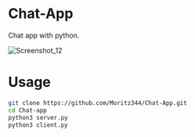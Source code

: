 # Chat-App
Chat app with python.

![Screenshot_12](https://github.com/user-attachments/assets/6fdbcd3e-11a4-47f9-b48d-66677cf9740f)

# Usage
```bash
git clone https://github.com/Moritz344/Chat-App.git
cd Chat-app
python3 server.py
python3 client.py
```
